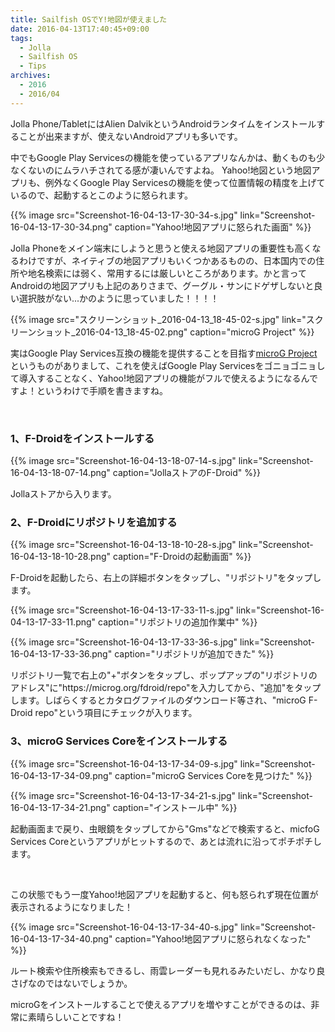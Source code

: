 ```yaml
---
title: Sailfish OSでY!地図が使えました
date: 2016-04-13T17:40:45+09:00
tags:
  - Jolla
  - Sailfish OS
  - Tips
archives:
  - 2016
  - 2016/04
---
```


Jolla Phone/TabletにはAlien DalvikというAndroidランタイムをインストールすることが出来ますが、使えないAndroidアプリも多いです。

中でもGoogle Play Servicesの機能を使っているアプリなんかは、動くものも少なくないのにムラハチされてる感が凄いんですよね。
Yahoo\!地図という地図アプリも、例外なくGoogle Play Servicesの機能を使って位置情報の精度を上げているので、起動するとこのように怒られます。

{{% image src="Screenshot-16-04-13-17-30-34-s.jpg" link="Screenshot-16-04-13-17-30-34.png" caption="Yahoo\!地図アプリに怒られた画面" %}}

Jolla Phoneをメイン端末にしようと思うと使える地図アプリの重要性も高くなるわけですが、ネイティブの地図アプリもいくつかあるものの、日本国内での住所や地名検索には弱く、常用するには厳しいところがあります。かと言ってAndroidの地図アプリも上記のありさまで、グーグル・サンにドゲザしないと良い選択肢がない...かのように思っていました！！！！

{{% image src="スクリーンショット_2016-04-13_18-45-02-s.jpg" link="スクリーンショット_2016-04-13_18-45-02.png" caption="microG Project" %}}

実はGoogle Play Services互換の機能を提供することを目指す[microG Project](https://microg.org)というものがありまして、これを使えばGoogle Play Servicesをゴニョゴニョして導入することなく、Yahoo\!地図アプリの機能がフルで使えるようになるんですよ！というわけで手順を書きますね。

<br>

### 1、F-Droidをインストールする

{{% image src="Screenshot-16-04-13-18-07-14-s.jpg" link="Screenshot-16-04-13-18-07-14.png" caption="JollaストアのF-Droid" %}}

Jollaストアから入ります。

### 2、F-Droidにリポジトリを追加する

{{% image src="Screenshot-16-04-13-18-10-28-s.jpg" link="Screenshot-16-04-13-18-10-28.png" caption="F-Droidの起動画面" %}}

F-Droidを起動したら、右上の詳細ボタンをタップし、"リポジトリ"をタップします。

{{% image src="Screenshot-16-04-13-17-33-11-s.jpg" link="Screenshot-16-04-13-17-33-11.png" caption="リポジトリの追加作業中" %}}

{{% image src="Screenshot-16-04-13-17-33-36-s.jpg" link="Screenshot-16-04-13-17-33-36.png" caption="リポジトリが追加できた" %}}

リポジトリ一覧で右上の"+"ボタンをタップし、ポップアップの"リポジトリのアドレス"に"https\://microg.org/fdroid/repo"を入力してから、"追加"をタップします。しばらくするとカタログファイルのダウンロード等され、"microG F-Droid repo"という項目にチェックが入ります。

### 3、microG Services Coreをインストールする

{{% image src="Screenshot-16-04-13-17-34-09-s.jpg" link="Screenshot-16-04-13-17-34-09.png" caption="microG Services Coreを見つけた" %}}

{{% image src="Screenshot-16-04-13-17-34-21-s.jpg" link="Screenshot-16-04-13-17-34-21.png" caption="インストール中" %}}

起動画面まで戻り、虫眼鏡をタップしてから"Gms"などで検索すると、micfoG Services
Coreというアプリがヒットするので、あとは流れに沿ってポチポチします。

<br>

この状態でもう一度Yahoo\!地図アプリを起動すると、何も怒られず現在位置が表示されるようになりました！

{{% image src="Screenshot-16-04-13-17-34-40-s.jpg" link="Screenshot-16-04-13-17-34-40.png" caption="Yahoo\!地図アプリに怒られなくなった" %}}

ルート検索や住所検索もできるし、雨雲レーダーも見れるみたいだし、かなり良さげなのではないでしょうか。

microGをインストールすることで使えるアプリを増やすことができるのは、非常に素晴らしいことですね！
